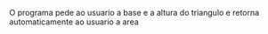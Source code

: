 O programa pede ao usuario a base e a altura do triangulo e retorna automaticamente ao usuario a area
